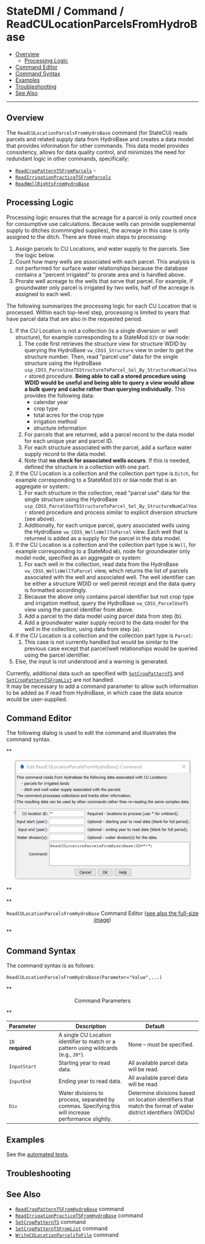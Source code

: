 # StateDMI / Command / ReadCULocationParcelsFromHydroBase #

* [Overview](#overview)
	+ [Processing Logic](#processing-logic)
* [Command Editor](#command-editor)
* [Command Syntax](#command-syntax)
* [Examples](#examples)
* [Troubleshooting](#troubleshooting)
* [See Also](#see-also)

-------------------------

## Overview ##

The `ReadCULocationParcelsFromHydroBase` command (for StateCU) reads parcels and related supply data from HydroBase
and creates a data model that provides information for other commands.
This data model provides consistency, allows for data quality control,
and minimizes the need for redundant logic in other commands, specifically:

* [`ReadCropPatternTSFromParcels`](../ReadCropPatternTSFromParcels/ReadCropPatternTSFromParcels.md) - 
* [`ReadIrrigationPracticeTSFromParcels`](../ReadIrrigationPracticeTSFromParcels/ReadIrrigationPracticeTSFromParcels.md)
* [`ReadWellRightsFromHydroBase`](../ReadWellRightsFromHydroBase/ReadWellRightsFromHydroBase.md)

## Processing Logic ##

Processing logic ensures that the acreage for a parcel is only counted once for consumptive use calculations.
Because wells can provide supplemental supply to ditches (commingled supplies),
the acreage in this case is only assigned to the ditch.
There are three main steps to processing:

1. Assign parcels to CU Locations, and water supply to the parcels.
See the logic below.
2. Count how many wells are associated with each parcel.
This analysis is not performed for surface water relationships because the database
contains a "percent irrigated" to prorate area and is handled above.
3. Prorate well acreage to the wells that serve that parcel.
For example, if groundwater only parcel is irrigated by two wells,
half of the acreage is assigned to each well.

The following summarizes the processing logic for each CU Location that is processed.
Within each top-level step, processing is limited to years that have parcel data that
are also in the requested period.

1. If the CU Location is not a collection (is a single diversion or well structure),
for example corresponding to a StateMod `DIV` or `D&W` node:
	1.  The code first retrieves the structure view for structure WDID
	by querying the HydroBase `vw_CDSS_Structure` view in order to get the structure number.
	Then, read "parcel use" data for the single structure using the HydroBase
	`usp_CDSS_ParcelUseTSStructureToParcel_Sel_By_StructureNumCalYear` stored procedure.
	**Being able to call a stored procedure using WDID would be useful and
	being able to query a view would allow a bulk query and cache rather than querying individually.**
	This provides the following data:
		* calendar year
		* crop type
		* total acres for the crop type
		* irrigation method
		* structure information
	2. For parcels that are returned, add a parcel record to the data model for each unique year and parcel ID.
	3. For each structure associated with the parcel, add a surface water supply record to the data model.
	4. Note that **no check for associated wells occurs**.
	If this is needed, defined the structure in a collection with one part.
2. If the CU Location is a collection and the collection part type is `Ditch`,
for example corresponding to a StateMod `DIV` or `D&W` node that is an aggregate or system::
	1. For each structure in the collection,
	read "parcel use" data for the single structure using the HydroBase
	`usp_CDSS_ParcelUseTSStructureToParcel_Sel_By_StructureNumCalYear` stored procedure
	and process similar to explicit diversion structure (see above).
	2. Additionally, for each unique parcel, query associated wells using the
	HydroBase `vw_CDSS_WellsWellToParcel` view.
	Each well that is returned is added as a supply for the parcel in the data model.
3. If the CU Location is a collection and the collection part type is `Well`,
for example corresponding to a StateMod `WEL` node for groundwater only model node,
specified as an aggregate or system:
	1. For each well in the collection, read data from the HydroBase `vw_CDSS_WellsWellToParcel` view,
	which returns the list of parcels associated with the well and associated well.
	The well identifier can be either a structure WDID or well permit receipt
	and the data query is formatted accordingly.
	2. Because the above only contains parcel identifier but not crop type and irrigation method,
	query the HydroBase `vw_CDSS_ParcelUseTS` view using the parcel identifier from above.
	3. Add a parcel to the data model using parcel data from step (b).
	4. Add a groundwater water supply record to the data model for the well in the collection,
	using data from step (a).
4. If the CU Location is a collection and the collection part type is `Parcel`:
	1. This case is not currently handled but would be similar to the previous case
	except that parcel/well relationships would be queried using the parcel identifier.
5. Else, the input is not understood and a warning is generated.

Currently, additional data such as specified with
[`SetCropPatternTS`](../SetCropPatternTS/SetCropPatternTS.md) and
[`SetCropPatternTSFromList`](../SetCropPatternTSFromList/SetCropPatternTSFromList.md) are not handled.  
It may be necessary to add a command parameter to allow such information to be added as if read from HydroBase,
in which case the data source would be user-supplied.

## Command Editor ##

The following dialog is used to edit the command and illustrates the command syntax.

**<p style="text-align: center;">
![ReadCULocationParcelsFromHydroBase](ReadCULocationParcelsFromHydroBase.png)
</p>**

**<p style="text-align: center;">
`ReadCULocationParcelsFromHydroBase` Command Editor (<a href="../ReadCULocationParcelsFromHydroBase.png">see also the full-size image</a>)
</p>**

## Command Syntax ##

The command syntax is as follows:

```text
ReadCULocationParcelsFromHydroBase(Parameter="Value",...)
```
**<p style="text-align: center;">
Command Parameters
</p>**

| **Parameter**&nbsp;&nbsp;&nbsp;&nbsp;&nbsp;&nbsp;&nbsp;&nbsp;&nbsp;&nbsp;&nbsp;&nbsp; | **Description** | **Default**&nbsp;&nbsp;&nbsp;&nbsp;&nbsp;&nbsp;&nbsp;&nbsp;&nbsp;&nbsp; |
| --------------|-----------------|----------------- |
| `ID` <br>**required** | A single CU Location identifier to match or a pattern using wildcards (e.g., `20*`). | None – must be specified. |
| `InputStart` | Starting year to read data. | All available parcel data will be read. |
| `InputEnd` | Ending year to read data. | All available parcel data will be read. |
| `Div` | Water divisions to process, separated by commas.  Specifying this will increase performance slightly. | Determine divisions based on location identifiers that match the format of water district identifiers (WDIDs) . |

## Examples ##

See the [automated tests](https://github.com/OpenCDSS/cdss-app-statedmi-test/tree/master/test/regression/commands/ReadCULocationParcelsFromHydroBase).

## Troubleshooting ##

## See Also ##

* [`ReadCropPatternTSFromHydroBase`](../ReadCropPatternTSFromHydroBase/ReadCropPatternTSFromHydroBase.md) command
* [`ReadIrrigationPracticeTSFromHydroBase`](../ReadIrrigationPracticeTSFromHydroBase/ReadIrrigationPracticeTSFromHydroBase.md) command
* [`SetCropPatternTS`](../SetCropPatternTS/SetCropPatternTS.md) command
* [`SetCropPatternTSFromList`](../SetCropPatternTSFromList/SetCropPatternTSFromList.md) command
* [`WriteCULocationParcelsToFile`](../WriteCULocationParcelsToFile/WriteCULocationParcelsToFile.md) command
